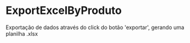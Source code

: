 # ExportExcelByProduto

Exportação de dados através do click do botão 'exportar', gerando uma planilha .xlsx
